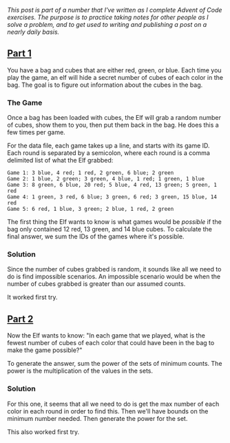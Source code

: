 _This post is part of a number that I've written as I complete Advent of Code
exercises. The purpose is to practice taking notes for other people as I solve a
problem, and to get used to writing and publishing a post on a nearly daily
basis._

## [Part 1](https://git.sr.ht/~mattnite/aoc-2023/tree/main/item/src/02_cube_conundrum/a.zig)

You have a bag and cubes that are either red, green, or blue. Each time you play
the game, an elf will hide a secret number of cubes of each color in the bag.
The goal is to figure out information about the cubes in the bag.

### The Game

Once a bag has been loaded with cubes, the Elf will grab a random number of
cubes, show them to you, then put them back in the bag. He does this a few times
per game.

For the data file, each game takes up a line, and starts with its game ID. Each
round is separated by a semicolon, where each round is a comma delimited list of
what the Elf grabbed:

```
Game 1: 3 blue, 4 red; 1 red, 2 green, 6 blue; 2 green
Game 2: 1 blue, 2 green; 3 green, 4 blue, 1 red; 1 green, 1 blue
Game 3: 8 green, 6 blue, 20 red; 5 blue, 4 red, 13 green; 5 green, 1 red
Game 4: 1 green, 3 red, 6 blue; 3 green, 6 red; 3 green, 15 blue, 14 red
Game 5: 6 red, 1 blue, 3 green; 2 blue, 1 red, 2 green
```

The first thing the Elf wants to know is what games would be _possible_ if the
bag only contained 12 red, 13 green, and 14 blue cubes. To calculate the final
answer, we sum the IDs of the games where it's possible.

### Solution

Since the number of cubes grabbed is random, it sounds like all we need to do is
find impossible scenarios. An impossible scenario would be when the number of
cubes grabbed is greater than our assumed counts.

It worked first try.

## [Part 2](https://git.sr.ht/~mattnite/aoc-2023/tree/main/item/src/02_cube_conundrum/b.zig)

Now the Elf wants to know: "In each game that we played, what is the fewest
number of cubes of each color that could have been in the bag to make the game
possible?"

To generate the answer, sum the power of the sets of minimum counts. The power
is the multiplication of the values in the sets.

### Solution

For this one, it seems that all we need to do is get the max number of each
color in each round in order to find this. Then we'll have bounds on the minimum
number needed. Then generate the power for the set.

This also worked first try.
